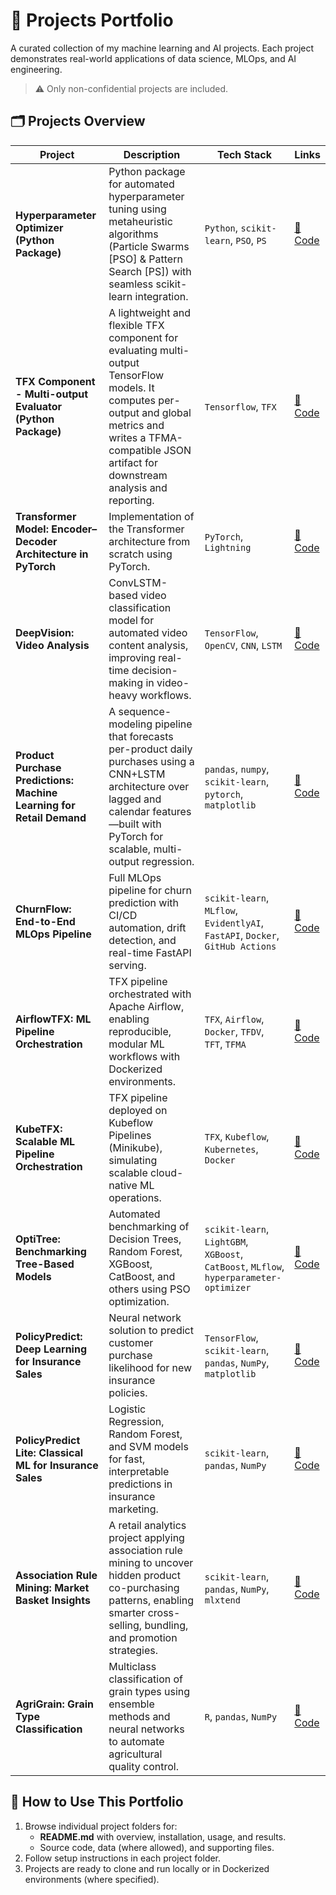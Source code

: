# 📂 Projects Portfolio

A curated collection of my machine learning and AI projects. Each project demonstrates real-world applications of data science, MLOps, and AI engineering.
 > ⚠️ Only non-confidential projects are included.

## 🗂️ Projects Overview
| Project                                                  | Description                                                                                                                                   | Tech Stack                                                                     | Links                                 |
| -------------------------------------------------------- | ----------------------------------------------------------------------------------------------------------------------------------------------- | ------------------------------------------------------------------------------ | ------------------------------------- |
| **Hyperparameter Optimizer (Python Package)**            | Python package for automated hyperparameter tuning using metaheuristic algorithms (Particle Swarms [PSO] & Pattern Search [PS]) with seamless scikit-learn integration. | `Python`, `scikit-learn`, `PSO`, `PS`                              | [🔗 Code](https://github.com/real-ahmed-moussa/hyperparameter_optimizer) |
| **TFX Component - Multi-output Evaluator (Python Package)**            | A lightweight and flexible TFX component for evaluating multi-output TensorFlow models. It computes per-output and global metrics and writes a TFMA-compatible JSON artifact for downstream analysis and reporting. | `Tensorflow`, `TFX`                              | [🔗 Code](https://github.com/real-ahmed-moussa/tfx-multioutput-evaluator) |
| **Transformer Model: Encoder–Decoder Architecture in PyTorch**      | Implementation of the Transformer architecture from scratch using PyTorch.   | `PyTorch`, `Lightning`                                   | [🔗 Code](https://github.com/real-ahmed-moussa/Projects-Portfolio/tree/main/Transformer%20Model%20-%20Encoder%E2%80%93Decoder%20Architecture%20in%20PyTorch)               |
| **DeepVision: Video Analysis**                           | ConvLSTM-based video classification model for automated video content analysis, improving real-time decision-making in video-heavy workflows.   | `TensorFlow`, `OpenCV`, `CNN`, `LSTM`                                          | [🔗 Code](https://github.com/real-ahmed-moussa/Projects-Portfolio/tree/main/DeepVision%20-%20Video%20Analysis)               |
| **Product Purchase Predictions: Machine Learning for Retail Demand**                           | A sequence-modeling pipeline that forecasts per-product daily purchases using a CNN+LSTM architecture over lagged and calendar features—built with PyTorch for scalable, multi-output regression.   | `pandas`, `numpy`, `scikit-learn`, `pytorch`, `matplotlib`                                          | [🔗 Code](https://github.com/real-ahmed-moussa/Projects-Portfolio/tree/main/Product%20Purchase%20Predictions%20-%20Machine%20Learning%20for%20Retail%20Demand)               |
| **ChurnFlow: End-to-End MLOps Pipeline**                 | Full MLOps pipeline for churn prediction with CI/CD automation, drift detection, and real-time FastAPI serving.                                 | `scikit-learn`, `MLflow`, `EvidentlyAI`, `FastAPI`, `Docker`, `GitHub Actions` | [🔗 Code](https://github.com/real-ahmed-moussa/Projects-Portfolio/tree/main/ChurnFlow%20-%20End-to-End%20MLOps%20Pipeline%20for%20Customer%20Retention)                |
| **AirflowTFX: ML Pipeline Orchestration**                | TFX pipeline orchestrated with Apache Airflow, enabling reproducible, modular ML workflows with Dockerized environments.                        | `TFX`, `Airflow`, `Docker`, `TFDV`, `TFT`, `TFMA`                              | [🔗 Code](https://github.com/real-ahmed-moussa/Projects-Portfolio/tree/main/AirflowTFX%20-%20Reproducible%20ML%20Pipeline%20Orchestration%20with%20TensorFlow%20Extended%20(TFX))               |
| **KubeTFX: Scalable ML Pipeline Orchestration**          | TFX pipeline deployed on Kubeflow Pipelines (Minikube), simulating scalable cloud-native ML operations.                                         | `TFX`, `Kubeflow`, `Kubernetes`, `Docker`                                      | [🔗 Code](https://github.com/real-ahmed-moussa/Projects-Portfolio/tree/main/KubeTFX%20-%20Scalable%20ML%20Pipeline%20Orchestration%20with%20TensorFlow%20Extended%20and%20Kubeflow)                  |
| **OptiTree: Benchmarking Tree-Based Models**             | Automated benchmarking of Decision Trees, Random Forest, XGBoost, CatBoost, and others using PSO optimization.                                  | `scikit-learn`, `LightGBM`, `XGBoost`, `CatBoost`, `MLflow`, `hyperparameter-optimizer`                    | [🔗 Code](https://github.com/real-ahmed-moussa/Projects-Portfolio/tree/main/OptiTree%20-%20Benchmarking%20Tree-Based%20Models%20with%20Metaheuristic%20Optimization)                 |
| **PolicyPredict: Deep Learning for Insurance Sales**     | Neural network solution to predict customer purchase likelihood for new insurance policies.                                                     | `TensorFlow`, `scikit-learn`, `pandas`, `NumPy`, `matplotlib`                  | [🔗 Code](https://github.com/real-ahmed-moussa/Projects-Portfolio/tree/main/PolicyPredict%20-%20Insurance%20Purchase%20Prediction%20with%20Deep%20Learning)            |
| **PolicyPredict Lite: Classical ML for Insurance Sales** | Logistic Regression, Random Forest, and SVM models for fast, interpretable predictions in insurance marketing.                                  | `scikit-learn`, `pandas`, `NumPy`                                              | [🔗 Code](https://github.com/real-ahmed-moussa/Projects-Portfolio/tree/main/PolicyPredict%20Lite%20-%20Insurance%20Purchase%20Modeling%20with%20Classical%20ML%20Algorithms)       |
| **Association Rule Mining: Market Basket Insights** | A retail analytics project applying association rule mining to uncover hidden product co-purchasing patterns, enabling smarter cross-selling, bundling, and promotion strategies.                                  | `scikit-learn`, `pandas`, `NumPy`, `mlxtend`                                              | [🔗 Code](https://github.com/real-ahmed-moussa/Projects-Portfolio/tree/main/Association%20Rule%20Mining%20-%20Market%20Basket%20Insights)       |
| **AgriGrain: Grain Type Classification**                 | Multiclass classification of grain types using ensemble methods and neural networks to automate agricultural quality control.                   | `R`, `pandas`, `NumPy`                                                         | [🔗 Code](https://github.com/real-ahmed-moussa/Projects-Portfolio/tree/main/AgriGrain%20-%20%20Multiclass%20Classification%20of%20Grain%20Types%20Using%20Ensemble%20and%20Neural%20Models)                |

## 📌 How to Use This Portfolio

 1. Browse individual project folders for:
      - **README.md** with overview, installation, usage, and results.
      - Source code, data (where allowed), and supporting files.
 2. Follow setup instructions in each project folder.
 3. Projects are ready to clone and run locally or in Dockerized environments (where specified).
